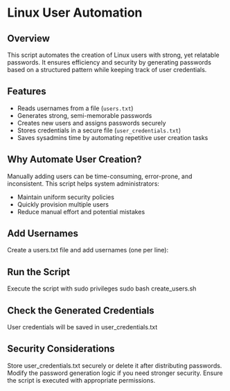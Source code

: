 # Linux User Automation
 
## Overview
This script automates the creation of Linux users with strong, yet relatable passwords. It ensures efficiency and security by generating passwords based on a structured pattern while keeping track of user credentials.

## Features
- Reads usernames from a file (`users.txt`)
- Generates strong, semi-memorable passwords 
- Creates new users and assigns passwords securely 
- Stores credentials in a secure file (`user_credentials.txt`)
- Saves sysadmins time by automating repetitive user creation tasks

## Why Automate User Creation?
Manually adding users can be time-consuming, error-prone, and inconsistent. This script helps system administrators:
- Maintain uniform security policies
- Quickly provision multiple users
- Reduce manual effort and potential mistakes

## Add Usernames
Create a users.txt file and add usernames (one per line):
## Run the Script
Execute the script with sudo privileges
sudo bash create_users.sh
##  Check the Generated Credentials
User credentials will be saved in user_credentials.txt
## Security Considerations
Store user_credentials.txt securely or delete it after distributing passwords.
Modify the password generation logic if you need stronger security.
Ensure the script is executed with appropriate permissions.

